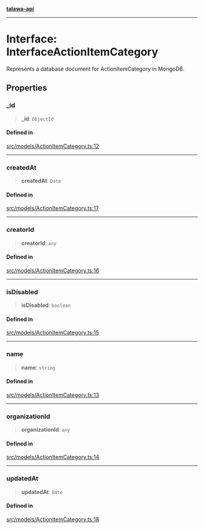 [**talawa-api**](../../../README.md)

***

# Interface: InterfaceActionItemCategory

Represents a database document for ActionItemCategory in MongoDB.

## Properties

### \_id

> **\_id**: `ObjectId`

#### Defined in

[src/models/ActionItemCategory.ts:12](https://github.com/Suyash878/talawa-api/blob/e4413cec641a837926071678fed3c7f67234e31e/src/models/ActionItemCategory.ts#L12)

***

### createdAt

> **createdAt**: `Date`

#### Defined in

[src/models/ActionItemCategory.ts:17](https://github.com/Suyash878/talawa-api/blob/e4413cec641a837926071678fed3c7f67234e31e/src/models/ActionItemCategory.ts#L17)

***

### creatorId

> **creatorId**: `any`

#### Defined in

[src/models/ActionItemCategory.ts:16](https://github.com/Suyash878/talawa-api/blob/e4413cec641a837926071678fed3c7f67234e31e/src/models/ActionItemCategory.ts#L16)

***

### isDisabled

> **isDisabled**: `boolean`

#### Defined in

[src/models/ActionItemCategory.ts:15](https://github.com/Suyash878/talawa-api/blob/e4413cec641a837926071678fed3c7f67234e31e/src/models/ActionItemCategory.ts#L15)

***

### name

> **name**: `string`

#### Defined in

[src/models/ActionItemCategory.ts:13](https://github.com/Suyash878/talawa-api/blob/e4413cec641a837926071678fed3c7f67234e31e/src/models/ActionItemCategory.ts#L13)

***

### organizationId

> **organizationId**: `any`

#### Defined in

[src/models/ActionItemCategory.ts:14](https://github.com/Suyash878/talawa-api/blob/e4413cec641a837926071678fed3c7f67234e31e/src/models/ActionItemCategory.ts#L14)

***

### updatedAt

> **updatedAt**: `Date`

#### Defined in

[src/models/ActionItemCategory.ts:18](https://github.com/Suyash878/talawa-api/blob/e4413cec641a837926071678fed3c7f67234e31e/src/models/ActionItemCategory.ts#L18)
